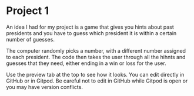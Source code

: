# Project 1


An idea I had for my project is a game that gives you hints about past presidents and you have to guess which president it is within a certain number of guesses. 

The computer randomly picks a number, with a different number assigned to each president. The code then
takes the user through all the hihnts and guesses that they need, either ending in a win or loss for the user. 

Use the preview tab at the top to see how it looks. You can edit directly in GitHub or in Gitpod. Be careful not to edit in GitHub while Gitpod is open or you may have version conflicts.

